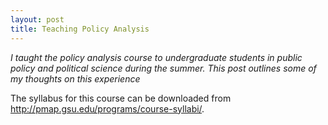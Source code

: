 ```yaml
---
layout: post
title: Teaching Policy Analysis
---
```


*I taught the policy analysis course to undergraduate students in public policy and political science during the summer. This post outlines some of my thoughts on this experience*

The syllabus for this course can be downloaded from http://pmap.gsu.edu/programs/course-syllabi/. 




